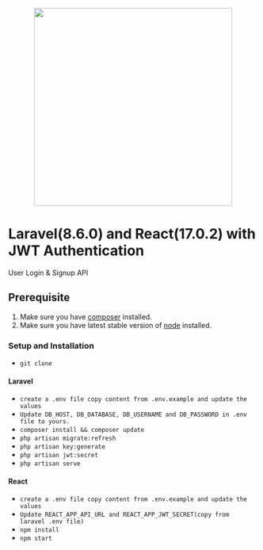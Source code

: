 <p align="center"><a href="https://laravel.com" target="_blank"><img src="https://camo.githubusercontent.com/32cb06adae8b7d1a518da1533f9e68a048e64240fc495afa99245a605e4026c4/68747470733a2f2f7175616e74697a642e636f6d2f77702d636f6e74656e742f75706c6f6164732f323031382f30342f6c61726176656c2d72656163742e706e67" width="400"></a></p>

# Laravel(8.6.0) and React(17.0.2) with JWT Authentication
User Login & Signup API

## Prerequisite

1. Make sure you have [composer](https://getcomposer.org/download/) installed.
2. Make sure you have latest stable version of [node](https://nodejs.org/en/download/) installed.

### Setup and Installation
- `git clone`
#### Laravel
- `create a .env file copy content from .env.example and update the values`
- `Update DB_HOST, DB_DATABASE, DB_USERNAME and DB_PASSWORD in .env file to yours.`
- `composer install && composer update`
- `php artisan migrate:refresh`
- `php artisan key:generate`
- `php artisan jwt:secret`
- `php artisan serve`
#### React
 - `create a .env file copy content from .env.example and update the values`
 - `Update REACT_APP_API_URL and REACT_APP_JWT_SECRET(copy from  laravel .env file)`
 - `npm install`
 - `npm start`

